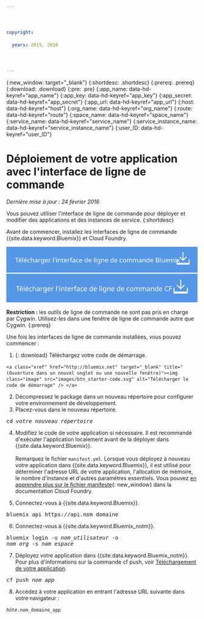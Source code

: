 ```yaml
---

 

copyright:

  years: 2015, 2016

 

---
```


{:new_window: target="_blank"}
{:shortdesc: .shortdesc}
{:prereq: .prereq}
{:download: .download}
{:pre: .pre}
{:app_name: data-hd-keyref="app_name"}
{:app_key: data-hd-keyref="app_key"}
{:app_secret: data-hd-keyref="app_secret"}
{:app_url: data-hd-keyref="app_url"}
{:host: data-hd-keyref="host"}
{:org_name: data-hd-keyref="org_name"}
{:route: data-hd-keyref="route"}
{:space_name: data-hd-keyref="space_name"}
{:service_name: data-hd-keyref="service_name"}
{:service_instance_name: data-hd-keyref="service_instance_name"}
{:user_ID: data-hd-keyref="user_ID"}

# Déploiement de votre application avec l'interface de ligne de commande
*Dernière mise à jour : 24 février 2016*

Vous pouvez utiliser l'interface de ligne de commande pour déployer et modifier des applications et des instances de service.
{:shortdesc}

Avant de commencer, installez les interfaces de ligne de commande {{site.data.keyword.Bluemix}} et Cloud Foundry.

<p>
<a class="xref" href="http://clis.ng.bluemix.net/ui/home.html" target="_blank" title="(Ouverture dans un nouvel onglet ou une nouvelle fenêtre)"><img class="image" src="images/btn_bx_commandline.svg" alt="Télécharger l'interface de ligne de commande {{site.data.keyword.Bluemix}}" /> </a> <a class="xref" href="https://github.com/cloudfoundry/cli/releases" target="_blank" title="(Ouverture dans un nouvel onglet ou une nouvelle fenêtre)"><img class="image" src="images/btn_cf_commandline.svg" alt="Télécharger l'interface de ligne de commande Cloud Foundry" /> </a> 
</p>

**Restriction :** les outils de ligne de commande ne sont pas pris en charge par Cygwin. Utilisez-les dans une fenêtre de ligne
de commande autre que Cygwin.
{:prereq}

Une fois les interfaces de ligne de commande installées, vous pouvez commencer :

  1. {: download} Téléchargez votre code de démarrage. 
      
    <a class="xref" href="http://bluemix.net" target="_blank" title="(Ouverture dans un nouvel onglet ou une nouvelle fenêtre)"><img class="image" src="images/btn_starter-code.svg" alt="Télécharger le code de démarrage" /> </a>
  
  2. Décompressez le package dans un nouveau répertoire pour configurer votre environnement de développement.
  3. Placez-vous dans le nouveau répertoire.
  
  <pre class="pre">cd <var class="keyword varname">votre_nouveau_répertoire</var></pre>
  
   4.  Modifiez le code de votre application si nécessaire. Il est recommandé d'exécuter l'application localement avant de la déployer dans {{site.data.keyword.Bluemix}}.<br><br>Remarquez
le fichier `manifest.yml`. Lorsque vous déployez à nouveau votre application dans {{site.data.keyword.Bluemix}}, il est
utilisé pour déterminer l'adresse URL de votre application, l'allocation de mémoire, le nombre d'instance et d'autres paramètres essentiels. Vous pouvez
[en apprendre plus sur le fichier manifeste](https://docs.cloudfoundry.org/devguide/deploy-apps/manifest.html){: new_window} dans la
documentation Cloud Foundry.
  
  5. Connectez-vous à {{site.data.keyword.Bluemix}}.
  
  <pre class="pre">bluemix api https://api.<span class="keyword" data-hd-keyref="DomainName">nom_domaine</span></pre>
  
  6. Connectez-vous à {{site.data.keyword.Bluemix_notm}}.
 
  <pre class="pre">bluemix login -u <var class="keyword varname" data-hd-keyref="user_ID">nom_utilisateur</var> -o
<var class="keyword varname" data-hd-keyref="org_name">nom_org</var> -s <var class="keyword varname" data-hd-keyref="space_name">nom_espace</var></pre>
  
  7. Déployez votre application dans {{site.data.keyword.Bluemix_notm}}. Pour plus d'informations sur la commande cf push, voir
[Téléchargement de votre application](./upload_app.html).
  
  <pre class="pre">cf push <var class="keyword varname" data-hd-keyref="app_name">nom_app</var></pre>
  
  8. Accédez à votre application en entrant l'adresse URL suivante dans votre navigateur :
  
  <pre class="codeblock"><code><var class="keyword varname" data-hd-keyref="host">hôte</var>.<span class="keyword" data-hd-keyref="APPDomain">nom_domaine_app</span></code></pre>
